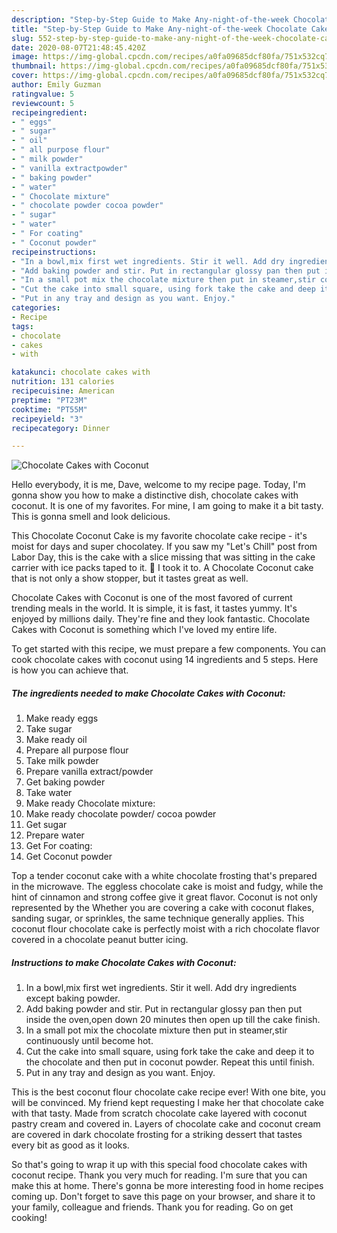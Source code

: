 ```yaml
---
description: "Step-by-Step Guide to Make Any-night-of-the-week Chocolate Cakes with Coconut"
title: "Step-by-Step Guide to Make Any-night-of-the-week Chocolate Cakes with Coconut"
slug: 552-step-by-step-guide-to-make-any-night-of-the-week-chocolate-cakes-with-coconut
date: 2020-08-07T21:48:45.420Z
image: https://img-global.cpcdn.com/recipes/a0fa09685dcf80fa/751x532cq70/chocolate-cakes-with-coconut-recipe-main-photo.jpg
thumbnail: https://img-global.cpcdn.com/recipes/a0fa09685dcf80fa/751x532cq70/chocolate-cakes-with-coconut-recipe-main-photo.jpg
cover: https://img-global.cpcdn.com/recipes/a0fa09685dcf80fa/751x532cq70/chocolate-cakes-with-coconut-recipe-main-photo.jpg
author: Emily Guzman
ratingvalue: 5
reviewcount: 5
recipeingredient:
- " eggs"
- " sugar"
- " oil"
- " all purpose flour"
- " milk powder"
- " vanilla extractpowder"
- " baking powder"
- " water"
- " Chocolate mixture"
- " chocolate powder cocoa powder"
- " sugar"
- " water"
- " For coating"
- " Coconut powder"
recipeinstructions:
- "In a bowl,mix first wet ingredients. Stir it well. Add dry ingredients except baking powder."
- "Add baking powder and stir. Put in rectangular glossy pan then put inside the oven,open down 20 minutes then open up till the cake finish."
- "In a small pot mix the chocolate mixture then put in steamer,stir continuously until become hot."
- "Cut the cake into small square, using fork take the cake and deep it to the chocolate and then put in coconut powder. Repeat this until finish."
- "Put in any tray and design as you want. Enjoy."
categories:
- Recipe
tags:
- chocolate
- cakes
- with

katakunci: chocolate cakes with 
nutrition: 131 calories
recipecuisine: American
preptime: "PT23M"
cooktime: "PT55M"
recipeyield: "3"
recipecategory: Dinner

---
```



![Chocolate Cakes with Coconut](https://img-global.cpcdn.com/recipes/a0fa09685dcf80fa/751x532cq70/chocolate-cakes-with-coconut-recipe-main-photo.jpg)

Hello everybody, it is me, Dave, welcome to my recipe page. Today, I'm gonna show you how to make a distinctive dish, chocolate cakes with coconut. It is one of my favorites. For mine, I am going to make it a bit tasty. This is gonna smell and look delicious.

This Chocolate Coconut Cake is my favorite chocolate cake recipe - it&#39;s moist for days and super chocolatey. If you saw my &#34;Let&#39;s Chill&#34; post from Labor Day, this is the cake with a slice missing that was sitting in the cake carrier with ice packs taped to it. 🙂 I took it to. A Chocolate Coconut cake that is not only a show stopper, but it tastes great as well.

Chocolate Cakes with Coconut is one of the most favored of current trending meals in the world. It is simple, it is fast, it tastes yummy. It's enjoyed by millions daily. They're fine and they look fantastic. Chocolate Cakes with Coconut is something which I've loved my entire life.


To get started with this recipe, we must prepare a few components. You can cook chocolate cakes with coconut using 14 ingredients and 5 steps. Here is how you can achieve that.

<!--inarticleads1-->

##### The ingredients needed to make Chocolate Cakes with Coconut:

1. Make ready  eggs
1. Take  sugar
1. Make ready  oil
1. Prepare  all purpose flour
1. Take  milk powder
1. Prepare  vanilla extract/powder
1. Get  baking powder
1. Take  water
1. Make ready  Chocolate mixture:
1. Make ready  chocolate powder/ cocoa powder
1. Get  sugar
1. Prepare  water
1. Get  For coating:
1. Get  Coconut powder


Top a tender coconut cake with a white chocolate frosting that&#39;s prepared in the microwave. The eggless chocolate cake is moist and fudgy, while the hint of cinnamon and strong coffee give it great flavor. Coconut is not only represented by the Whether you are covering a cake with coconut flakes, sanding sugar, or sprinkles, the same technique generally applies. This coconut flour chocolate cake is perfectly moist with a rich chocolate flavor covered in a chocolate peanut butter icing. 

<!--inarticleads2-->

##### Instructions to make Chocolate Cakes with Coconut:

1. In a bowl,mix first wet ingredients. Stir it well. Add dry ingredients except baking powder.
1. Add baking powder and stir. Put in rectangular glossy pan then put inside the oven,open down 20 minutes then open up till the cake finish.
1. In a small pot mix the chocolate mixture then put in steamer,stir continuously until become hot.
1. Cut the cake into small square, using fork take the cake and deep it to the chocolate and then put in coconut powder. Repeat this until finish.
1. Put in any tray and design as you want. Enjoy.


This is the best coconut flour chocolate cake recipe ever! With one bite, you will be convinced. My friend kept requesting I make her that chocolate cake with that tasty. Made from scratch chocolate cake layered with coconut pastry cream and covered in. Layers of chocolate cake and coconut cream are covered in dark chocolate frosting for a striking dessert that tastes every bit as good as it looks. 

So that's going to wrap it up with this special food chocolate cakes with coconut recipe. Thank you very much for reading. I'm sure that you can make this at home. There's gonna be more interesting food in home recipes coming up. Don't forget to save this page on your browser, and share it to your family, colleague and friends. Thank you for reading. Go on get cooking!
